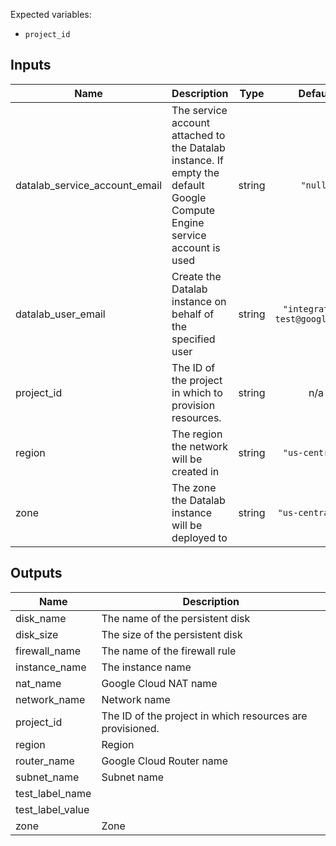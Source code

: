 Expected variables:
- `project_id`

<!-- BEGINNING OF PRE-COMMIT-TERRAFORM DOCS HOOK -->
## Inputs

| Name | Description | Type | Default | Required |
|------|-------------|:----:|:-----:|:-----:|
| datalab\_service\_account\_email | The service account attached to the Datalab instance. If empty the default Google Compute Engine service account is used | string | `"null"` | no |
| datalab\_user\_email | Create the Datalab instance on behalf of the specified user | string | `"integration-test@google.com"` | no |
| project\_id | The ID of the project in which to provision resources. | string | n/a | yes |
| region | The region the network will be created in | string | `"us-central1"` | no |
| zone | The zone the Datalab instance will be deployed to | string | `"us-central1-c"` | no |

## Outputs

| Name | Description |
|------|-------------|
| disk\_name | The name of the persistent disk |
| disk\_size | The size of the persistent disk |
| firewall\_name | The name of the firewall rule |
| instance\_name | The instance name |
| nat\_name | Google Cloud NAT name |
| network\_name | Network name |
| project\_id | The ID of the project in which resources are provisioned. |
| region | Region |
| router\_name | Google Cloud Router name |
| subnet\_name | Subnet name |
| test\_label\_name |  |
| test\_label\_value |  |
| zone | Zone |

<!-- END OF PRE-COMMIT-TERRAFORM DOCS HOOK -->
